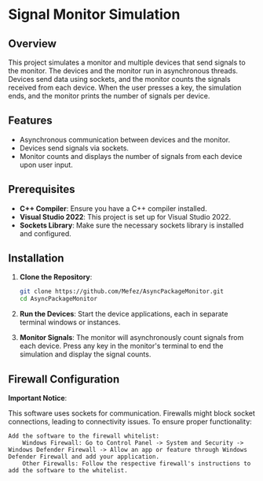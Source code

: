 # Signal Monitor Simulation

## Overview
This project simulates a monitor and multiple devices that send signals to the monitor. The devices and the monitor run in asynchronous threads. Devices send data using sockets, and the monitor counts the signals received from each device. When the user presses a key, the simulation ends, and the monitor prints the number of signals per device.

## Features
- Asynchronous communication between devices and the monitor.
- Devices send signals via sockets.
- Monitor counts and displays the number of signals from each device upon user input.

## Prerequisites
- **C++ Compiler**: Ensure you have a C++ compiler installed.
- **Visual Studio 2022**: This project is set up for Visual Studio 2022.
- **Sockets Library**: Make sure the necessary sockets library is installed and configured.

## Installation
1. **Clone the Repository**:
   ```sh
   git clone https://github.com/Mefez/AsyncPackageMonitor.git
   cd AsyncPackageMonitor
2. **Run the Devices**:
        Start the device applications, each in separate terminal windows or instances.

3. **Monitor Signals**:
        The monitor will asynchronously count signals from each device.
        Press any key in the monitor's terminal to end the simulation and display the signal counts.

## Firewall Configuration
**Important Notice**:

This software uses sockets for communication. Firewalls might block socket connections, leading to connectivity issues. To ensure proper functionality:

    Add the software to the firewall whitelist:
        Windows Firewall: Go to Control Panel -> System and Security -> Windows Defender Firewall -> Allow an app or feature through Windows Defender Firewall and add your application.
        Other Firewalls: Follow the respective firewall's instructions to add the software to the whitelist.
